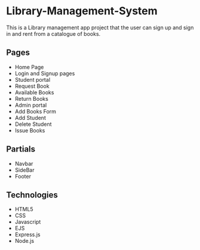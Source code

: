 # Library-Management-System

This is a Library management app project that the user can sign up and sign in and rent from a catalogue of books.

## Pages

-   Home Page
-   Login and Signup pages
-   Student portal
-   Request Book 
-   Available Books
-   Return Books
-   Admin portal
-   Add Books Form
-   Add Student
-   Delete Student 
-   Issue Books

## Partials
-   Navbar
-   SideBar
-   Footer

## Technologies

-   HTML5
-   CSS
-   Javascript
-   EJS
-   Express.js
-   Node.js
